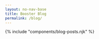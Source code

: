 ```yaml
---
layout: no-nav-base
title: Booster Blog
permalink: /blog/
---
```


{% include "components/blog-posts.njk" %}
